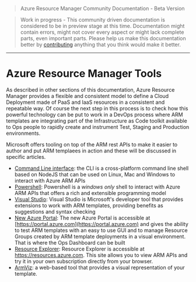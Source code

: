 > Azure Resource Manager Community Documentation - Beta Version

> Work in progress - This community driven documentation is considered to be in preview stage at this time. Documentation might contain errors, might not cover every aspect or might lack complete parts, even important parts. Please help us make this documentation better by [contributing](CONTRIBUTING.md) anything that you think would make it better.


---

# Azure Resource Manager Tools

As described in other sections of this documentation, Azure Resource Manager provides a flexible and consistent model to define a Cloud Deployment made of PaaS and IaaS resources in a consistent and repeatable way.
Of course the next step in this process is to check how this powerful technology can be put to work in a DevOps process where ARM templates are integrating part of the Infrastructure as Code toolkit available to Ops people to rapidly create and instrument Test, Staging and Production environments.

Microsoft offers tooling on top of the ARM rest APIs to make it easier to author and put ARM templaees in action and these will be discussed in specific articles.

* [Command Line interface](CLI.md): the CLI is a cross-platform command line shell based on NodeJS that can be used on Linux, Mac and Windows to interact with Azure ARM APIs
* [Powershell](Powershell.md): Powershell is a *windows only* shell to interact with Azure ARM APIs that offers a rich and extensible programming model
* [Visual Studio](Visual-studio.md): Visual Studio is Microsoft's developer tool that provides extensions to work with ARM templates, providing benefits as suggestions and syntax checking
* [New Azure Portal](Portal.md): The new Azure Portal is accessible at [https://portal.azure.com](https://portal.azure.com) and gives the ability to test ARM templates with an easy to use GUI and to manage Resource Groups created by ARM template deployments in a visual environment. That is where the Ops Dashboard can be built
* [Resource Explorer](Resource-explorer.md): Resource Explorer is accessible at https://resources.azure.com. This site allows you to view ARM APIs and try it in your own subscription directly from your browser.
* [ArmViz](http://armviz.io): a web-based tool that provides a visual representation of your template.


